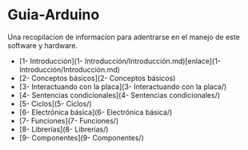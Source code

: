 # Guia-Arduino
Una recopilacion de informacion para adentrarse en el manejo de este software y hardware.

- [1- Introducción](1- Introducción/Introducción.md)[enlace](1- Introducción/Introducción.md) 
- [2- Conceptos básicos](2- Conceptos básicos)
- [3- Interactuando con la placa](3- Interactuando con la placa/)
- [4- Sentencias condicionales](4- Sentencias condicionales/)
- [5- Ciclos](5- Ciclos/)
- [6- Electrónica básica](6- Electrónica básica/)
- [7- Funciones](7- Funciones/)
- [8- Librerías](8- Librerías/)
- [9- Componentes](9- Componentes/)
